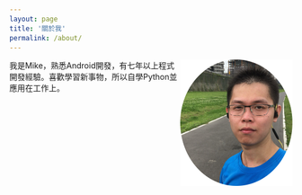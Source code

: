 ```yaml
---
layout: page
title: '關於我'
permalink: /about/
---
```


<img src="/assets/mike.png" width="200px" align="right"/>
我是Mike，熟悉Android開發，有七年以上程式開發經驗。喜歡學習新事物，所以自學Python並應用在工作上。